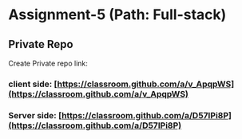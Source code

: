 # Assignment-5 (Path: Full-stack)

## Private Repo

Create Private repo link:

### client side: [https://classroom.github.com/a/v_ApqpWS](https://classroom.github.com/a/v_ApqpWS)
### Server side: [https://classroom.github.com/a/D57lPi8P](https://classroom.github.com/a/D57lPi8P)
